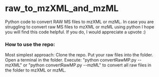 # raw_to_mzXML_and_mzML
Python code to convert RAW MS files to mzXML or mzML. 
In case you are struggling to convert raw MS files to mzXML or mzML using python I hope
you will find this code helpful. If you do, I would appreciate a upvote :)

### How to use the repo:
Most simplest approach: Clone the repo. Put your raw files into the folder.
Open a terminal in the folder. Execute: "python convertRawMP.py --mzXML" or "python convertRawMP.py --mzML" to convert all raw files in the folder to mzXML or mzML. 




